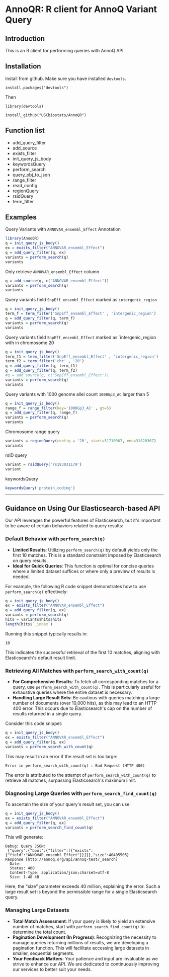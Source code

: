 # AnnoQR: R client for AnnoQ Variant Query

## Introduction

This is an R client for performing queries with AnnoQ API.

## Installation

Install from github. Make sure you have installed `devtools`.

`install.packages("devtools")`

Then

`library(devtools)`

`install_github("USCbiostats/AnnoQR")`

## Function list

-   add_query_filter
-   add_source
-   exists_filter
-   init_query_js_body
-   keywordsQuery
-   perform_search
-   query_obj_to_json
-   range_filter
-   read_config
-   regionQuery
-   rsidQuery
-   term_filter

## Examples

Query Variants with `ANNOVAR_ensembl_Effect` Annotation

``` r
library(AnnoQR)
q = init_query_js_body()
ex = exists_filter("ANNOVAR_ensembl_Effect")
q = add_query_filter(q, ex)
variants = perform_search(q)
variants
```

Only retrieve `ANNOVAR_ensembl_Effect` column

``` r
q = add_source(q, c("ANNOVAR_ensembl_Effect"))
variants = perform_search(q)
variants
```

Query variants field `SnpEff_ensembl_Effect` marked as `intergenic_region`

``` r
q = init_query_js_body()
term_f = term_filter('SnpEff_ensembl_Effect' , 'intergenic_region')
q = add_query_filter(q, term_f)
variants = perform_search(q)
variants
```

Query variants field `SnpEff_ensembl_Effect` marked as \`intergenic_region with in chromosome 20

``` r
q = init_query_js_body()
term_f1 = term_filter('SnpEff_ensembl_Effect' , 'intergenic_region')
term_f2 = term_filter('chr' , '20')
q = add_query_filter(q, term_f1)
q = add_query_filter(q, term_f2)
#q = add_source(q, c('SnpEff_ensembl_Effect'))
variants = perform_search(q)
variants
```

Query variants with 1000 genome allel count `1000Gp3_AC` larger than 5

``` r
q = init_query_js_body()
range_f = range_filter(key='1000Gp3_AC' , gt=5)
q = add_query_filter(q, range_f)
variants = perform_search(q)
variants
```

Chromosome range query

``` r
variants = regionQuery(contig = '20', start=31710367, end=31820367)
variants
```

rsID query

``` r
variant = rsidQuery('rs193031179')
variant
```

keywordsQuery

``` r
keywordsQuery('protein_coding')
```

------------------------------------------------------------------------

## **Guidance on Using Our Elasticsearch-based API**

Our API leverages the powerful features of Elasticsearch, but it's important to be aware of certain behaviors related to query results:

### Default Behavior with `perform_search(q)`

-   **Limited Results**: Utilizing `perform_search(q)` by default yields only the first 10 matches. This is a standard constraint imposed by Elasticsearch on query results.
-   **Ideal for Quick Queries**: This function is optimal for concise queries where a limited dataset suffices or where only a preview of results is needed.

For example, the following R code snippet demonstrates how to use `perform_search(q)` effectively:

``` r
q = init_query_js_body()
ex = exists_filter("ANNOVAR_ensembl_Effect")
q = add_query_filter(q, ex)
variants = perform_search(q)
hits = variants$hits$hits
length(hits$`_index`)
```

Running this snippet typically results in:

```         
10
```

This indicates the successful retrieval of the first 10 matches, aligning with Elasticsearch's default result limit.

### Retrieving All Matches with `perform_search_with_count(q)`

-   **For Comprehensive Results**: To fetch all corresponding matches for a query, use `perform_search_with_count(q)`. This is particularly useful for exhaustive queries where the entire dataset is necessary.
-   **Handling Large Result Sets**: Be cautious with queries matching a large number of documents (over 10,000 hits), as this may lead to an HTTP 400 error. This occurs due to Elasticsearch's cap on the number of results returned in a single query.

Consider this code snippet:

``` r
q = init_query_js_body()
ex = exists_filter("ANNOVAR_ensembl_Effect")
q = add_query_filter(q, ex)
variants = perform_search_with_count(q)
```

This may result in an error if the result set is too large:

```         
Error in perform_search_with_count(q) : Bad Request (HTTP 400)
```

The error is attributed to the attempt of `perform_search_with_count(q)` to retrieve all matches, surpassing Elasticsearch's maximum limit.

### Diagnosing Large Queries with `perform_search_find_count(q)`

To ascertain the size of your query's result set, you can use:

``` r
q = init_query_js_body()
ex = exists_filter("ANNOVAR_ensembl_Effect")
q = add_query_filter(q, ex)
variants = perform_search_find_count(q)
```

This will generate:

```         
Debug: Query JSON:
 {"query":{"bool":{"filter":[{"exists":{"field":"ANNOVAR_ensembl_Effect"}}]}},"size":40405505} 
Response [http://annoq.org/api/annoq-test/_search]
  Date: 
  Status: 400
  Content-Type: application/json;charset=utf-8
  Size: 1.48 kB
```

Here, the "size" parameter exceeds 40 million, explaining the error. Such a large result set is beyond the permissible range for a single Elasticsearch query.

### Managing Large Datasets

-   **Total Match Assessment**: If your query is likely to yield an extensive number of matches, start with `perform_search_find_count(q)` to determine the total count.
-   **Pagination Development (In Progress)**: Recognizing the necessity to manage queries returning millions of results, we are developing a pagination function. This will facilitate accessing large datasets in smaller, sequential segments.
-   **Your Feedback Matters**: Your patience and input are invaluable as we strive to enhance our API. We are dedicated to continuously improving our services to better suit your needs.

